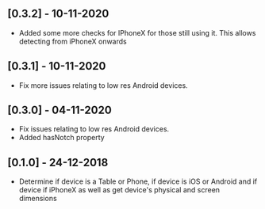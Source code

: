 ## [0.3.2] - 10-11-2020
* Added some more checks for IPhoneX for those still using it. This allows detecting from iPhoneX onwards

## [0.3.1] - 10-11-2020
* Fix more issues relating to low res Android devices.

## [0.3.0] - 04-11-2020
* Fix issues relating to low res Android devices.
* Added hasNotch property

## [0.1.0] - 24-12-2018

* Determine if device is a Table or Phone, if device is iOS or Android and if device if iPhoneX as well as get device's physical and screen dimensions

